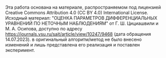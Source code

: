 Эта работа основана на материале, распространяемом под лицензией Creative Commons Attribution 4.0 (CC BY 4.0) International License.
Исходный материал: "ОЦЕНКА ПАРАМЕТРОВ ДИФФЕРЕНЦИАЛЬНЫХ УРАВНЕНИЙ ПО НЕТОЧНЫМ НАБЛЮДЕНИЯМ" от Г. Ш. Цициашвили и М. А. Осипова,
доступно по адресу https://journals.vsu.ru/sait/article/view/10247/9468 (дата обращения 14.07.2023).
в оригинальный алгоритм/метод не было внесено изменений и лишь представлена его реализация и поставлен эксперимент.
